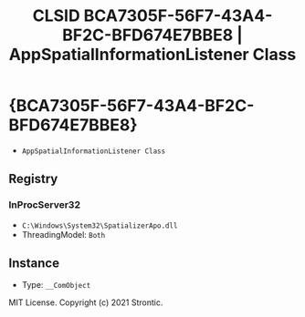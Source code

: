 ﻿---
title: "CLSID BCA7305F-56F7-43A4-BF2C-BFD674E7BBE8 | AppSpatialInformationListener Class"
excerpt: What is COM-Object CLSID BCA7305F-56F7-43A4-BF2C-BFD674E7BBE8?
---

# {BCA7305F-56F7-43A4-BF2C-BFD674E7BBE8}

* `AppSpatialInformationListener Class`

## Registry


### InProcServer32

* `C:\Windows\System32\SpatializerApo.dll`
* ThreadingModel: `Both`

## Instance

* Type: `__ComObject`

MIT License. Copyright (c) 2021 Strontic.


